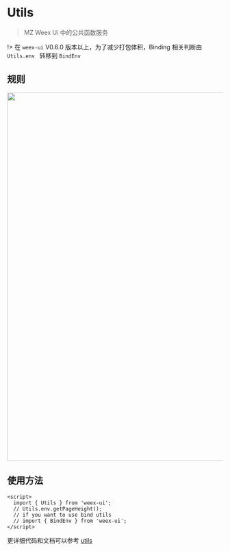 # Utils

> MZ Weex Ui 中的公共函数服务

!> 在 `weex-ui` V0.6.0 版本以上，为了减少打包体积，Binding 相关判断由 `Utils.env ` 转移到 `BindEnv`

## 规则
<img src="https://img.alicdn.com/tfs/TB1t2Y7nN9YBuNjy0FfXXXIsVXa-2952-1096.png" width="860"/>

## 使用方法

```vue
<script>
  import { Utils } from 'weex-ui';
  // Utils.env.getPageHeight();
  // if you want to use bind utils
  // import { BindEnv } from 'weex-ui';
</script>
```
更详细代码和文档可以参考 [utils](https://github.com/apache/mz-weex-ui/blob/master/packages/utils)

